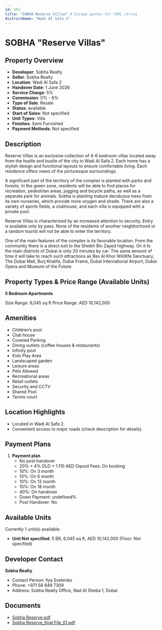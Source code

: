 ```yaml
---
id: 151
title: "SOBHA Reserve Villas" # Escape quotes for YAML string
districtName: "Wadi Al Safa 2"
---
```


# SOBHA "Reserve Villas"

## Property Overview
- **Developer**: Sobha Realty
- **Seller**: Sobha Realty
- **Location**: Wadi Al Safa 2
- **Handover Date**: 1 June 2026
- **Service Charge**: 5%
- **Commission**: 0% - 6%
- **Type of Sale**: Resale
- **Status**: available
- **Start of Sales**: Not specified
- **Unit Types**: Villa
- **Finishes**: Semi Furnished
- **Payment Methods**: Not specified

## Description
Reserve Villas is an exclusive collection of 4-6 bedroom villas located away from the hustle and bustle of the city in Wadi Al Safa 2. Each home has a stylish design and functional layouts to ensure comfortable living. Each residence offers views of the picturesque surroundings.

A significant part of the territory of the complex is planted with parks and forests. In the green zone, residents will be able to find places for recreation, pedestrian areas, jogging and bicycle paths, as well as a separate park for animals. Sobha is planting mature deciduous trees from its own nurseries, which provide more oxygen and shade. There are also a variety of sports fields, a clubhouse, and each villa is equipped with a private pool.

Reserve Villas is characterized by an increased attention to security. Entry is available only by pass. None of the residents of another neighborhood or a random tourist will not be able to enter the territory. 

One of the main features of the complex is its favorable location. From the community there is a direct exit to the Sheikh Bin Zayed highway. On it to the main districts of Dubai is only 20 minutes by car. The same amount of time it will take to reach such attractions as Ras Al Khor Wildlife Sanctuary, The Dubai Mall, Burj Khalifa, Dubai Frame, Dubai International Airport, Dubai Opera and Museum of the Future.

## Property Types & Price Range (Available Units)
**5 Bedroom Apartments**

Size Range: 6,045 sq ft
Price Range: AED 10,142,000

## Amenities
- Children’s pool
- Club house
- Covered Parking
- Dining outlets  (coffee houses & restaurants)
- Infinity pool
- Kids Play Area
- Landscaped garden
- Leisure areas
- Pets Allowed
- Recreational areas
- Retail outlets
- Security and CCTV
- Shared Pool
- Tennis court

## Location Highlights
- Located in Wadi Al Safa 2.
- Convenient access to major roads (check description for details).

## Payment Plans
1. **Payment plan**
   - No post handover
   - 20% + 4% DLD + 1.110 AED Oqood Fees: On booking
   - 10%: On 3 month
   - 10%: On 6 month
   - 10%: On 12 month
   - 10%: On 18 month
   - 40%: On handover
   - Down Payment: undefined%
   - Post Handover: No

## Available Units
Currently 1 unit(s) available:
- **Unit Not specified**: 5 BR, 6,045 sq ft, AED 10,142,000 (Floor: Not specified)

## Developer Contact
**Sobha Realty**
- Contact Person: Ilya Svetenko
- Phone: +971 58 849 7309
- Address: Sobha Realty Office, Nad Al Sheba 1, Dubai

## Documents
- [Sobha Reserve.pdf](https://cdn.geniemap.net/2023/06/23/RZDzSc6Uezk781kENhHKPRCLiinHO94tSP3fraP3.pdf)
- [Sobha Reserve_final File_01.pdf](https://cdn.geniemap.net/2023/07/06/QeUmGrqUnF4gexQwvPgMPdHOYST8IVln2OdpAVWY.pdf)
